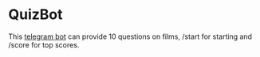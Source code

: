 # QuizBot
This [telegram bot](https://t.me/Wizards_Quiz_bot) can provide 10 questions on films, /start for starting and /score for top scores.
